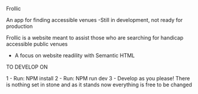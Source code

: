 Frollic

An app for finding accessible venues
  -Still in development, not ready for production
  
  Frollic is a website meant to assist those who are searching for handicap accessible public venues
   - A focus on website readility with Semantic HTML
  
  TO DEVELOP ON
  
  1 - Run: NPM install
  2 - Run: NPM run dev
  3 - Develop as you please! There is nothing set in stone and as it stands now everything is free to be changed
